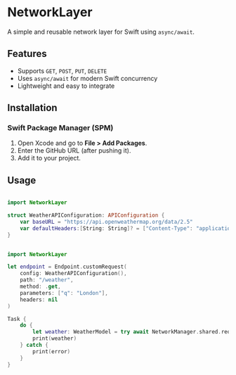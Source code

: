 # NetworkLayer

A simple and reusable network layer for Swift using `async/await`.

## Features
- Supports `GET`, `POST`, `PUT`, `DELETE`
- Uses `async/await` for modern Swift concurrency
- Lightweight and easy to integrate

## Installation
### Swift Package Manager (SPM)
1. Open Xcode and go to **File > Add Packages**.
2. Enter the GitHub URL (after pushing it).
3. Add it to your project.

## Usage
```swift

import NetworkLayer

struct WeatherAPIConfiguration: APIConfiguration {
    var baseURL = "https://api.openweathermap.org/data/2.5"
    var defaultHeaders:[String: String]? = ["Content-Type": "application/json"]
}
 

import NetworkLayer

let endpoint = Endpoint.customRequest(
    config: WeatherAPIConfiguration(),
    path: "/weather",
    method: .get,
    parameters: ["q": "London"],
    headers: nil
)

Task {
    do {
        let weather: WeatherModel = try await NetworkManager.shared.request(endpoint: endpoint)
        print(weather)
    } catch {
        print(error)
    }
}


